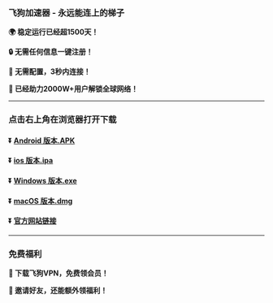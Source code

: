 ### 飞狗加速器 - 永远能连上的梯子
**:earth_africa: 稳定运行已经超1500天！**

**:lock: 无需任何信息一键注册！**

**:rocket: 无需配置，3秒内连接！**

**:man: 已经助力2000W+用户解锁全球网络！**

---
### 点击右上角在浏览器打开下载
#### :arrow_double_down: [Android 版本.APK](https://feigou.flydog888.com/download/flygo-2.8.apk)
#### :arrow_double_down: [ios 版本.ipa](http://iosdownloadxgahwh.flydog888.com)
#### :arrow_double_down: [Windows 版本.exe](https://feigou.flydog888.com/download/flydog-release.rar)
#### :arrow_double_down: [macOS 版本.dmg](https://feigou.flydog888.com/download/flydogmac.dmg)
#### :arrow_double_down: [官方网站链接](https://www.feigmirror18.cn/)
---
### 免费福利
**:gift: 下载飞狗VPN，免费领会员！**

**:gift: 邀请好友，还能额外领福利！**
